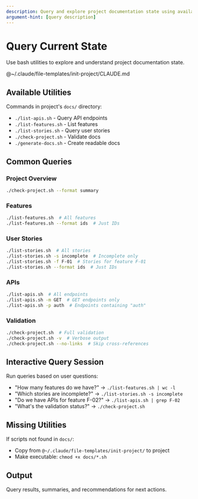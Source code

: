 ```yaml
---
description: Query and explore project documentation state using available utilities
argument-hint: [query description]
---
```


# Query Current State

Use bash utilities to explore and understand project documentation state.

@~/.claude/file-templates/init-project/CLAUDE.md

## Available Utilities

Commands in project's `docs/` directory:
- `./list-apis.sh` - Query API endpoints
- `./list-features.sh` - List features
- `./list-stories.sh` - Query user stories
- `./check-project.sh` - Validate docs
- `./generate-docs.sh` - Create readable docs

## Common Queries

### Project Overview
```bash
./check-project.sh --format summary
```

### Features
```bash
./list-features.sh  # All features
./list-features.sh --format ids  # Just IDs
```

### User Stories
```bash
./list-stories.sh  # All stories
./list-stories.sh -s incomplete  # Incomplete only
./list-stories.sh -f F-01  # Stories for feature F-01
./list-stories.sh --format ids  # Just IDs
```

### APIs
```bash
./list-apis.sh  # All endpoints
./list-apis.sh -m GET  # GET endpoints only
./list-apis.sh -p auth  # Endpoints containing "auth"
```

### Validation
```bash
./check-project.sh  # Full validation
./check-project.sh -v  # Verbose output
./check-project.sh --no-links  # Skip cross-references
```

## Interactive Query Session

Run queries based on user questions:
- "How many features do we have?" → `./list-features.sh | wc -l`
- "Which stories are incomplete?" → `./list-stories.sh -s incomplete`
- "Do we have APIs for feature F-02?" → `./list-apis.sh | grep F-02`
- "What's the validation status?" → `./check-project.sh`

## Missing Utilities

If scripts not found in `docs/`:
- Copy from `@~/.claude/file-templates/init-project/` to project
- Make executable: `chmod +x docs/*.sh`

## Output
Query results, summaries, and recommendations for next actions.
